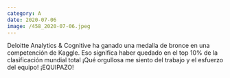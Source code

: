 ```yaml
--- 
category: A 
date: 2020-07-06 
image: /458_2020-07-06.jpeg 
--- 
```


Deloitte Analytics & Cognitive ha ganado una medalla de bronce en una competención de Kaggle. Eso significa haber quedado en el top 10% de la clasificación mundial total ¡Qué orgullosa me siento del trabajo y el esfuerzo del equipo! ¡EQUIPAZO!